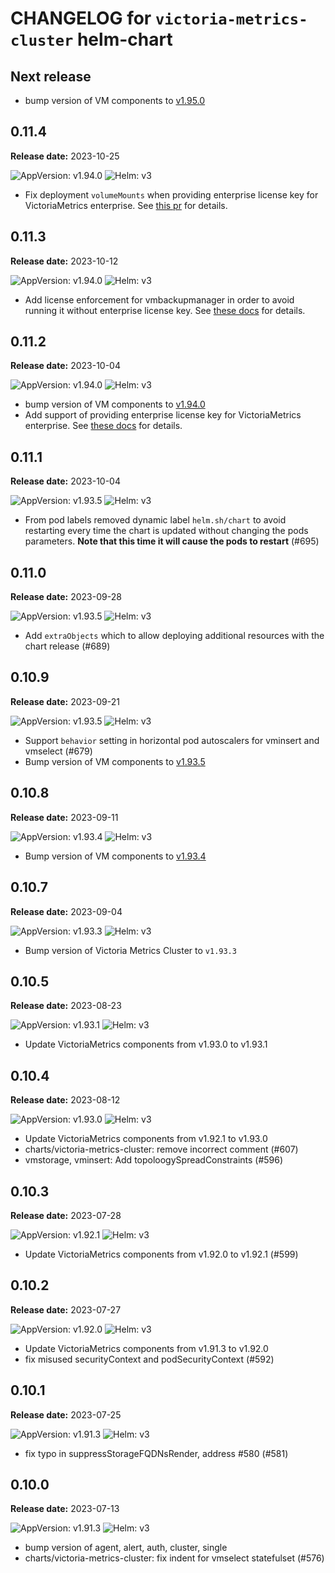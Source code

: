 # CHANGELOG for `victoria-metrics-cluster` helm-chart

## Next release

- bump version of VM components to [v1.95.0](https://github.com/VictoriaMetrics/VictoriaMetrics/releases/tag/v1.95.0)

## 0.11.4

**Release date:** 2023-10-25

![AppVersion: v1.94.0](https://img.shields.io/static/v1?label=AppVersion&message=v1.94.0&color=success&logo=)
![Helm: v3](https://img.shields.io/static/v1?label=Helm&message=v3&color=informational&logo=helm)

- Fix deployment `volumeMounts` when providing enterprise license key for VictoriaMetrics enterprise. See [this pr](https://github.com/VictoriaMetrics/helm-charts/pull/734) for details.

## 0.11.3

**Release date:** 2023-10-12

![AppVersion: v1.94.0](https://img.shields.io/static/v1?label=AppVersion&message=v1.94.0&color=success&logo=)
![Helm: v3](https://img.shields.io/static/v1?label=Helm&message=v3&color=informational&logo=helm)

- Add license enforcement for vmbackupmanager in order to avoid running it without enterprise license key. See [these docs](https://docs.victoriametrics.com/enterprise.html) for details.

## 0.11.2

**Release date:** 2023-10-04

![AppVersion: v1.94.0](https://img.shields.io/static/v1?label=AppVersion&message=v1.94.0&color=success&logo=)
![Helm: v3](https://img.shields.io/static/v1?label=Helm&message=v3&color=informational&logo=helm)

- bump version of VM components to [v1.94.0](https://github.com/VictoriaMetrics/VictoriaMetrics/releases/tag/v1.94.0)
- Add support of providing enterprise license key for VictoriaMetrics enterprise. See [these docs](https://docs.victoriametrics.com/enterprise.html) for details.

## 0.11.1

**Release date:** 2023-10-04

![AppVersion: v1.93.5](https://img.shields.io/static/v1?label=AppVersion&message=v1.93.5&color=success&logo=)
![Helm: v3](https://img.shields.io/static/v1?label=Helm&message=v3&color=informational&logo=helm)

- From pod labels removed dynamic label `helm.sh/chart` to avoid restarting every time the chart is updated without changing the pods parameters. **Note that this time it will cause the pods to restart** (#695)

## 0.11.0

**Release date:** 2023-09-28

![AppVersion: v1.93.5](https://img.shields.io/static/v1?label=AppVersion&message=v1.93.5&color=success&logo=)
![Helm: v3](https://img.shields.io/static/v1?label=Helm&message=v3&color=informational&logo=helm)

- Add `extraObjects` which to allow deploying additional resources with the chart release (#689)

## 0.10.9

**Release date:** 2023-09-21

![AppVersion: v1.93.5](https://img.shields.io/static/v1?label=AppVersion&message=v1.93.5&color=success&logo=)
![Helm: v3](https://img.shields.io/static/v1?label=Helm&message=v3&color=informational&logo=helm)

- Support `behavior` setting in horizontal pod autoscalers for vminsert and vmselect (#679)
- Bump version of VM components to [v1.93.5](https://github.com/VictoriaMetrics/VictoriaMetrics/releases/tag/v1.93.5)

## 0.10.8

**Release date:** 2023-09-11

![AppVersion: v1.93.4](https://img.shields.io/static/v1?label=AppVersion&message=v1.93.4&color=success&logo=)
![Helm: v3](https://img.shields.io/static/v1?label=Helm&message=v3&color=informational&logo=helm)

- Bump version of VM components to [v1.93.4](https://github.com/VictoriaMetrics/VictoriaMetrics/releases/tag/v1.93.4)

## 0.10.7

**Release date:** 2023-09-04

![AppVersion: v1.93.3](https://img.shields.io/static/v1?label=AppVersion&message=v1.93.3&color=success&logo=)
![Helm: v3](https://img.shields.io/static/v1?label=Helm&message=v3&color=informational&logo=helm)

- Bump version of Victoria Metrics Cluster to `v1.93.3`

## 0.10.5

**Release date:** 2023-08-23

![AppVersion: v1.93.1](https://img.shields.io/static/v1?label=AppVersion&message=v1.93.0&color=success&logo=)
![Helm: v3](https://img.shields.io/static/v1?label=Helm&message=v3&color=informational&logo=helm)

* Update VictoriaMetrics components from v1.93.0 to v1.93.1

## 0.10.4

**Release date:** 2023-08-12

![AppVersion: v1.93.0](https://img.shields.io/static/v1?label=AppVersion&message=v1.93.0&color=success&logo=)
![Helm: v3](https://img.shields.io/static/v1?label=Helm&message=v3&color=informational&logo=helm)

* Update VictoriaMetrics components from v1.92.1 to v1.93.0
* charts/victoria-metrics-cluster: remove incorrect comment (#607)
* vmstorage, vminsert: Add topoloogySpreadConstraints (#596)

## 0.10.3

**Release date:** 2023-07-28

![AppVersion: v1.92.1](https://img.shields.io/static/v1?label=AppVersion&message=v1.92.1&color=success&logo=)
![Helm: v3](https://img.shields.io/static/v1?label=Helm&message=v3&color=informational&logo=helm)

* Update VictoriaMetrics components from v1.92.0 to v1.92.1 (#599)

## 0.10.2

**Release date:** 2023-07-27

![AppVersion: v1.92.0](https://img.shields.io/static/v1?label=AppVersion&message=v1.92.0&color=success&logo=)
![Helm: v3](https://img.shields.io/static/v1?label=Helm&message=v3&color=informational&logo=helm)

* Update VictoriaMetrics components from v1.91.3 to v1.92.0
* fix misused securityContext and podSecurityContext (#592)

## 0.10.1

**Release date:** 2023-07-25

![AppVersion: v1.91.3](https://img.shields.io/static/v1?label=AppVersion&message=v1.91.3&color=success&logo=)
![Helm: v3](https://img.shields.io/static/v1?label=Helm&message=v3&color=informational&logo=helm)

* fix typo in suppressStorageFQDNsRender, address #580 (#581)

## 0.10.0

**Release date:** 2023-07-13

![AppVersion: v1.91.3](https://img.shields.io/static/v1?label=AppVersion&message=v1.91.3&color=success&logo=)
![Helm: v3](https://img.shields.io/static/v1?label=Helm&message=v3&color=informational&logo=helm)

* bump version of agent, alert, auth, cluster, single
* charts/victoria-metrics-cluster: fix indent for vmselect statefulset (#576)
